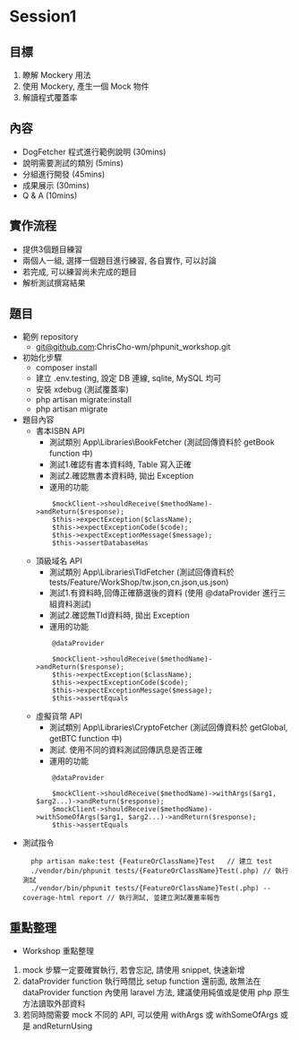 # Session1
## 目標
1. 瞭解 Mockery 用法
2. 使用 Mockery, 產生一個 Mock 物件
3. 解讀程式覆蓋率

## 內容
- DogFetcher 程式進行範例說明 (30mins)
- 說明需要測試的類別 (5mins)
- 分組進行開發 (45mins)
- 成果展示 (30mins)
- Q & A (10mins)

## 實作流程
- 提供3個題目練習
- 兩個人一組, 選擇一個題目進行練習, 各自實作, 可以討論
- 若完成, 可以練習尚未完成的題目
- 解析測試撰寫結果

## 題目
- 範例 repository
  - git@github.com:ChrisCho-wm/phpunit_workshop.git
- 初始化步驟
  - composer install
  - 建立 .env.testing, 設定 DB 連線, sqlite, MySQL 均可
  - 安裝 xdebug (測試覆蓋率)
  - php artisan migrate:install
  - php artisan migrate
- 題目內容
  - 書本ISBN API
    - 測試類別 App\Libraries\BookFetcher (測試回傳資料於 getBook function 中)
    - 測試1.確認有書本資料時, Table 寫入正確
    - 測試2.確認無書本資料時, 拋出 Exception
    - 運用的功能
    ```
        $mockClient->shouldReceive($methodName)->andReturn($response);
        $this->expectException($className);
        $this->expectExceptionCode($code);
        $this->expectExceptionMessage($message);
        $this->assertDatabaseHas
    ```
  - 頂級域名 API
    - 測試類別 App\Libraries\TldFetcher (測試回傳資料於 tests/Feature/WorkShop/tw.json,cn.json,us.json)
    - 測試1.有資料時,回傳正確篩選後的資料 (使用 @dataProvider 進行三組資料測試)
    - 測試2.確認無Tld資料時, 拋出 Exception
    - 運用的功能
    ```
        @dataProvider

        $mockClient->shouldReceive($methodName)->andReturn($response);
        $this->expectException($className);
        $this->expectExceptionCode($code);
        $this->expectExceptionMessage($message);
        $this->assertEquals
    ```
  - 虛擬貨幣 API
    - 測試類別 App\Libraries\CryptoFetcher (測試回傳資料於 getGlobal, getBTC function 中)
    - 測試. 使用不同的資料測試回傳訊息是否正確
    - 運用的功能
    ```
        @dataProvider

        $mockClient->shouldReceive($methodName)->withArgs($arg1, $arg2...)->andReturn($response);
        $mockClient->shouldReceive($methodName)->withSomeOfArgs($arg1, $arg2...)->andReturn($response);
        $this->assertEquals
    ```
- 測試指令
  ```
    php artisan make:test {FeatureOrClassName}Test   // 建立 test
    ./vendor/bin/phpunit tests/{FeatureOrClassName}Test(.php) // 執行測試
    ./vendor/bin/phpunit tests/{FeatureOrClassName}Test(.php) --coverage-html report // 執行測試, 並建立測試覆蓋率報告
  ```
## 重點整理
- Workshop 重點整理
1. mock 步驟一定要確實執行, 若會忘記, 請使用 snippet, 快速新增
2. dataProvider function 執行時間比 setup function 還前面, 故無法在 dataProvider function 內使用 laravel 方法, 建議使用純值或是使用 php 原生方法讀取外部資料
3. 若同時間需要 mock 不同的 API, 可以使用 withArgs 或 withSomeOfArgs 或是 andReturnUsing